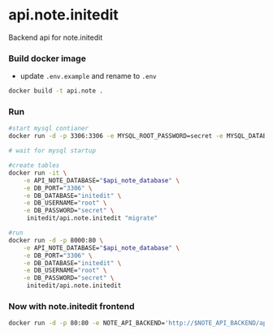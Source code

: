 # api.note.initedit

Backend api for note.initedit

### Build docker image


- update `.env.example` and rename to `.env`

```bash
docker build -t api.note .
```

### Run
```bash
#start mysql contianer
docker run -d -p 3306:3306 -e MYSQL_ROOT_PASSWORD=secret -e MYSQL_DATABASE=initedit -d mysql:8.0.30

# wait for mysql startup

#create tables
docker run -it \
    -e API_NOTE_DATABASE="$api_note_database" \
    -e DB_PORT="3306" \
    -e DB_DATABASE="initedit" \
    -e DB_USERNAME="root" \
    -e DB_PASSWORD="secret" \
     initedit/api.note.initedit "migrate"

#run
docker run -d -p 8000:80 \
    -e API_NOTE_DATABASE="$api_note_database" \
    -e DB_PORT="3306" \
    -e DB_DATABASE="initedit" \
    -e DB_USERNAME="root" \
    -e DB_PASSWORD="secret" \
     initedit/api.note.initedit
```

### Now with note.initedit frontend

```bash
docker run -d -p 80:80 -e NOTE_API_BACKEND='http://$NOTE_API_BACKEND/api/' note.initedit
```